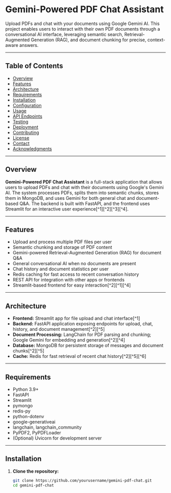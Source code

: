 # Gemini-Powered PDF Chat Assistant

Upload PDFs and chat with your documents using Google Gemini AI. This project enables users to interact with their own PDF documents through a conversational AI interface, leveraging semantic search, Retrieval-Augmented Generation (RAG), and document chunking for precise, context-aware answers.

---

## Table of Contents

- [Overview](#overview)
- [Features](#features)
- [Architecture](#architecture)
- [Requirements](#requirements)
- [Installation](#installation)
- [Configuration](#configuration)
- [Usage](#usage)
- [API Endpoints](#api-endpoints)
- [Testing](#testing)
- [Deployment](#deployment)
- [Contributing](#contributing)
- [License](#license)
- [Contact](#contact)
- [Acknowledgments](#acknowledgments)

---

## Overview

**Gemini-Powered PDF Chat Assistant** is a full-stack application that allows users to upload PDFs and chat with their documents using Google's Gemini AI. The system processes PDFs, splits them into semantic chunks, stores them in MongoDB, and uses Gemini for both general chat and document-based Q&A. The backend is built with FastAPI, and the frontend uses Streamlit for an interactive user experience[^1][^2][^3][^4].

---

## Features

- Upload and process multiple PDF files per user
- Semantic chunking and storage of PDF content
- Gemini-powered Retrieval-Augmented Generation (RAG) for document Q&A
- General conversational AI when no documents are present
- Chat history and document statistics per user
- Redis caching for fast access to recent conversation history
- REST API for integration with other apps or frontends
- Streamlit-based frontend for easy interaction[^2][^1][^4]

---

## Architecture

- **Frontend:** Streamlit app for file upload and chat interface[^1]
- **Backend:** FastAPI application exposing endpoints for upload, chat, history, and document management[^2][^5]
- **Document Processing:** LangChain for PDF parsing and chunking; Google Gemini for embedding and generation[^2][^4]
- **Database:** MongoDB for persistent storage of messages and document chunks[^2][^5]
- **Cache:** Redis for fast retrieval of recent chat history[^2][^5][^6]

---

## Requirements

- Python 3.9+
- FastAPI
- Streamlit
- pymongo
- redis-py
- python-dotenv
- google-generativeai
- langchain, langchain_community
- PyPDF2, PyPDFLoader
- (Optional) Uvicorn for development server

---

## Installation

1. **Clone the repository:**

   ```bash
   git clone https://github.com/yourusername/gemini-pdf-chat.git
   cd gemini-pdf-chat
